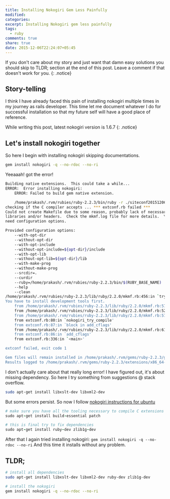 ```yaml
---
title: Installing Nokogiri Gem Less Painfully
modified:
categories:
excerpt: Installing Nokogiri gem less painfully
tags:
  - ruby
comments: true
share: true
date: 2015-12-06T22:24:07+05:45
---
```


If you don't care about my story and just want that damn easy solutions you should skip to TLDR; section at the end of this post. Leave a comment if that doesn't work for you.
{: .notice}

## Story-telling

I think I have already faced this pain of installing nokogiri multiple times in my journey as rails developer. This time let me document whatever I do for successful installation so that my future self will have a good place of reference.

While writing this post, latest nokogiri version is 1.6.7
{: .notice}

## Let's install nokogiri together

So here I begin with installing nokogiri skipping documentations.

```bash
gem install nokogiri -q --no-rdoc --no-ri
```

Yeeaaah! got the error!

```bash
Building native extensions.  This could take a while...
ERROR:  Error installing nokogiri:
	ERROR: Failed to build gem native extension.

    /home/prakash/.rvm/rubies/ruby-2.2.3/bin/ruby -r ./siteconf20151206-24990-5h73vv.rb extconf.rb
checking if the C compiler accepts ... *** extconf.rb failed ***
Could not create Makefile due to some reason, probably lack of necessary
libraries and/or headers.  Check the mkmf.log file for more details.  You may
need configuration options.

Provided configuration options:
	--with-opt-dir
	--without-opt-dir
	--with-opt-include
	--without-opt-include=${opt-dir}/include
	--with-opt-lib
	--without-opt-lib=${opt-dir}/lib
	--with-make-prog
	--without-make-prog
	--srcdir=.
	--curdir
	--ruby=/home/prakash/.rvm/rubies/ruby-2.2.3/bin/$(RUBY_BASE_NAME)
	--help
	--clean
/home/prakash/.rvm/rubies/ruby-2.2.3/lib/ruby/2.2.0/mkmf.rb:456:in `try_do': The compiler failed to generate an executable file. (RuntimeError)
You have to install development tools first.
	from /home/prakash/.rvm/rubies/ruby-2.2.3/lib/ruby/2.2.0/mkmf.rb:571:in `block in try_compile'
	from /home/prakash/.rvm/rubies/ruby-2.2.3/lib/ruby/2.2.0/mkmf.rb:522:in `with_werror'
	from /home/prakash/.rvm/rubies/ruby-2.2.3/lib/ruby/2.2.0/mkmf.rb:571:in `try_compile'
	from extconf.rb:80:in `nokogiri_try_compile'
	from extconf.rb:87:in `block in add_cflags'
	from /home/prakash/.rvm/rubies/ruby-2.2.3/lib/ruby/2.2.0/mkmf.rb:619:in `with_cflags'
	from extconf.rb:86:in `add_cflags'
	from extconf.rb:336:in `<main>'

extconf failed, exit code 1

Gem files will remain installed in /home/prakash/.rvm/gems/ruby-2.2.3/gems/nokogiri-1.6.7 for inspection.
Results logged to /home/prakash/.rvm/gems/ruby-2.2.3/extensions/x86_64-linux/2.2.0/nokogiri-1.6.7/gem_make.out
```

I don't actually care about that really long error! I have figured out, it's about missing dependency. So here I try something from suggestions @ stack overflow.

```bash
sudo apt-get install libxslt-dev libxml2-dev
```

But some errors persist. So now I follow [nokogiri instructions for ubuntu](http://www.nokogiri.org/tutorials/installing_nokogiri.html#ubuntu___debian)

```ruby
# make sure you have all the tooling necessary to compile C extensions
sudo apt-get install build-essential patch

# this is final try to fix dependencies
sudo apt-get install ruby-dev zlib1g-dev
```

After that I again tried installing nokogiri:
`gem install nokogiri -q --no-rdoc --no-ri`
And this time it installs without any problem.

## TLDR;

```bash
# install all dependencies
sudo apt-get install libxslt-dev libxml2-dev ruby-dev zlib1g-dev

# install the nokogiri
gem install nokogiri -q --no-rdoc --no-ri
```
